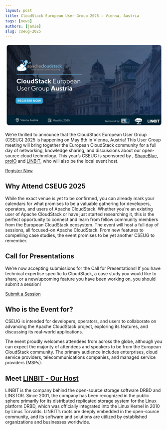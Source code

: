 ```yaml
---
layout: post
title: CloudStack European User Group 2025 – Vienna, Austria
tags: [news]
authors: [jamie]
slug: cseug-2025
---
```


[![](Banner.png "Blog Header Image")](https://www.eventbrite.com/e/cloudstack-european-user-group-2025-vienna-austria-tickets-1217321664869?aff=oddtdtcreator)

We’re thrilled to announce that the CloudStack European User Group
(CSEUG) 2025 is happening on May 8th in Vienna, Austria! This User
Group meeting will bring together the European CloudStack community
for a full day of networking, knowledge sharing, and discussions about
our open-source cloud technology. This year’s CSEUG is sponsored by ,
[ShapeBlue](https://www.shapeblue.com/),
[proIO](https://www.proio.com/) and [LINBIT](https://linbit.com/), who
will also be the local event host.

<!-- truncate -->

<a class="button button--primary" href="https://www.eventbrite.com/e/cloudstack-european-user-group-2025-vienna-austria-tickets-1217321664869?aff=oddtdtcreator" target="_blank">Register Now</a>

## Why Attend CSEUG 2025

While the exact venue is yet to be confirmed, you can already mark
your calendars for what promises to be a valuable gathering for
developers, operators, and users of Apache CloudStack. Whether you’re
an existing user of Apache CloudStack or have just started researching
it, this is the perfect opportunity to connect and learn from fellow
community members from the European CloudStack ecosystem. The event
will host a full day of sessions, all focused-on Apache
CloudStack. From new features to compelling case studies, the event
promises to be yet another CSEUG to remember.

## Call for Presentations

We’re now accepting submissions for the Call for Presentations! If you
have technical expertise specific to CloudStack, a case study you
would like to share, or a new/upcoming feature you have been working
on, you should submit a session!

<a class="button button--primary" href="https://docs.google.com/forms/d/e/1FAIpQLScA2IUj5rKIdd1qx-xCX5btB_FBAuBQNMzEjHwaFGhbZLFPcA/viewform?usp=sharing" target="_blank">Submit a Session</a>

## Who is the Event for?

CSEUG is intended for developers, operators, and users to collaborate
on advancing the Apache CloudStack project, exploring its features,
and discussing its real-world applications.

The event proudly welcomes attendees from across the globe, although
you can expect the majority of attendees and speakers to be from the
European CloudStack community. The primary audience includes
enterprises, cloud service providers, telecommunications companies,
and managed service providers (MSPs).

## Meet [LINBIT - Our Host](https://linbit.com/)

LINBIT is the company behind the open-source storage software DRBD and
LINSTOR. Since 2001, the company has been recognized in the public
sphere primarily for its distributed replicated storage system for the
Linux platform DRBD, which was officially integrated into the Linux
Kernel in 2010 by Linus Torvalds. LINBIT’s roots are deeply embedded
in the open-source community, and its software and solutions are
utilized by established organizations and businesses worldwide.
